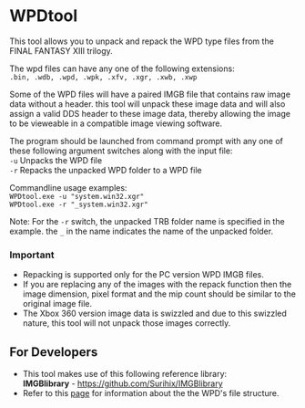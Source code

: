 # WPDtool
This tool allows you to unpack and repack the WPD type files from the FINAL FANTASY XIII trilogy. 

The wpd files can have any one of the following extensions:
<br>``.bin, .wdb, .wpd, .wpk, .xfv, .xgr, .xwb, .xwp``

Some of the WPD files will have a paired IMGB file that contains raw image data without a header. this tool will unpack these image data and will also assign a valid DDS header to these image data, thereby allowing the image to be vieweable in a compatible image viewing software.

The program should be launched from command prompt with any one of these following argument switches along with the input file:
<br>``-u`` Unpacks the WPD file
<br>``-r`` Repacks the unpacked WPD folder to a WPD file

Commandline usage examples:
<br>``WPDtool.exe -u "system.win32.xgr" ``
<br>``WPDtool.exe -r "_system.win32.xgr" ``

Note: For the ``-r`` switch, the unpacked TRB folder name is specified in the example. the ``_`` in the name indicates the name of the unpacked folder.

### Important
- Repacking is supported only for the PC version WPD IMGB files.
- If you are replacing any of the images with the repack function then the image dimension, pixel format and the mip count should be similar to the original image file.
- The Xbox 360 version image data is swizzled and due to this swizzled nature, this tool will not unpack those images correctly.

## For Developers
- This tool makes use of this following reference library:
<br>**IMGBlibrary** - https://github.com/Surihix/IMGBlibrary
- Refer to this [page](https://github.com/LR-Research-Team/Datalog/wiki/WPD-Pack-files) for information about the the WPD's file structure.
